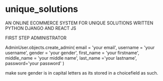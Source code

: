 # unique_solutions
AN ONLINE ECOMMERCE SYSTEM FOR UNIQUE SOLUTIONS WRITTEN PYTHON DJANGO AND REACT JS



FIRST STEP ADMINISTRATOR

AdminUser.objects.create_admin(
                    email = 'your email',
                    username = 'your username',
                    gender = 'your gender',
                    first_name = 'your firstname',
                    middle_name = 'your middle name',
                    last_name ='your lastname',
                    password='your password'
                )

make sure gender is in capital letters as its stored in a choicefield as such.
